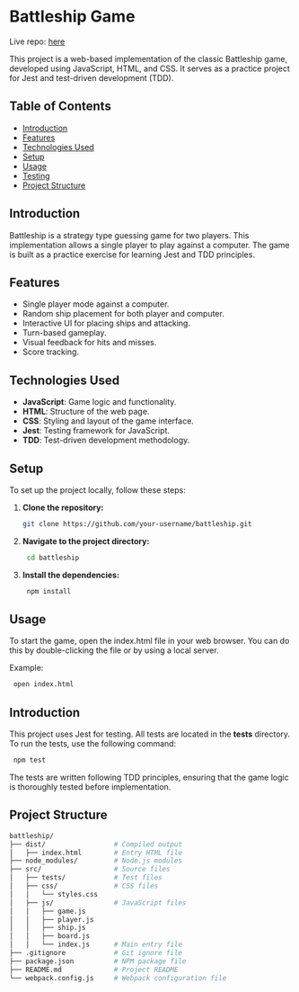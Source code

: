 # Battleship Game

Live repo: [here](https://h-yau.github.io/battleship/)

This project is a web-based implementation of the classic Battleship game, developed using JavaScript, HTML, and CSS. It serves as a practice project for Jest and test-driven development (TDD).

## Table of Contents

- [Introduction](#introduction)
- [Features](#features)
- [Technologies Used](#technologies-used)
- [Setup](#setup)
- [Usage](#usage)
- [Testing](#testing)
- [Project Structure](#project-structure)

## Introduction

Battleship is a strategy type guessing game for two players. This implementation allows a single player to play against a computer. The game is built as a practice exercise for learning Jest and TDD principles.

## Features

- Single player mode against a computer.
- Random ship placement for both player and computer.
- Interactive UI for placing ships and attacking.
- Turn-based gameplay.
- Visual feedback for hits and misses.
- Score tracking.

## Technologies Used

- **JavaScript**: Game logic and functionality.
- **HTML**: Structure of the web page.
- **CSS**: Styling and layout of the game interface.
- **Jest**: Testing framework for JavaScript.
- **TDD**: Test-driven development methodology.

## Setup

To set up the project locally, follow these steps:

1. **Clone the repository:**

   ```bash
   git clone https://github.com/your-username/battleship.git

   ```

2. **Navigate to the project directory:**

   ```bash
    cd battleship

   ```

3. **Install the dependencies:**
   ```bash
    npm install
   ```

## Usage

To start the game, open the index.html file in your web browser. You can do this by double-clicking the file or by using a local server.

Example:

   ```bash
    open index.html
   ```

## Introduction

This project uses Jest for testing. All tests are located in the **tests** directory. To run the tests, use the following command:

   ```bash
    npm test
   ```

The tests are written following TDD principles, ensuring that the game logic is thoroughly tested before implementation.

## Project Structure

   ```bash
battleship/
├── dist/                 # Compiled output
│   ├── index.html        # Entry HTML file
├── node_modules/         # Node.js modules
├── src/                  # Source files
│   ├── tests/            # Test files
│   ├── css/              # CSS files
│   │   └── styles.css
│   ├── js/               # JavaScript files
│   │   ├── game.js
│   │   ├── player.js
│   │   ├── ship.js
│   │   ├── board.js
│   │   └── index.js      # Main entry file
├── .gitignore            # Git ignore file
├── package.json          # NPM package file
├── README.md             # Project README
└── webpack.config.js     # Webpack configuration file

   ```
